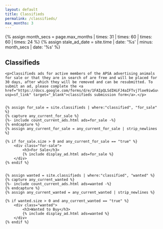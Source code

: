 ```yaml
---
layout: default
title: Classifieds
permalink: /classifieds/
max_months: 3
---
```


{% assign month_secs = page.max_months | times: 31 | times: 60 | times: 60 | times: 24 %}
{% assign stale_ad_date = site.time | date: '%s' | minus: month_secs | date: '%s' %}

<div class="classifieds">
	<h2>Classifieds</h2>

	<p>Classifieds ads for active members of the APSA advertising animals for sale or that they are in search of are free and will be placed for 30 days, after which they will be removed and can be resubmitted. To submit an ad, please complete the <a href="https://docs.google.com/forms/d/e/1FAIpQLSdIHiFJ4aIFTvj7loe9iwGuvALP3WLMOd27l9601dxztt6sVw/viewform?usp=sf_link" target="_blank">classifieds submission form</a>.</p>


	{% assign for_sale = site.classifieds | where:"classified", "for_sale" %}
	{% capture any_current_for_sale %}
	{%- include count_current_ads.html ads=for_sale -%}
	{% endcapture %}
	{% assign any_current_for_sale = any_current_for_sale | strip_newlines %}

	{% if for_sale.size > 0 and any_current_for_sale == "true" %}
		<div class="for-sale">
			<h3>For Sale</h3>
			{% include display_ad.html ads=for_sale %}
		</div>
	{% endif %}


	{% assign wanted = site.classifieds | where:"classified", "wanted" %}
	{% capture any_current_wanted %}
	{%- include count_current_ads.html ads=wanted -%}
	{% endcapture %}
	{% assign any_current_wanted = any_current_wanted | strip_newlines %}

	{% if wanted.size > 0 and any_current_wanted == "true" %}
		<div class="wanted">
			<h3>Wanted to Buy</h3>
			{% include display_ad.html ads=wanted %}
		</div>
	{% endif %}
</div>
